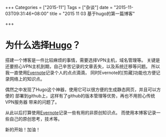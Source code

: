 +++
Categories = ["2015-11"]
Tags = ["杂谈"]
date = "2015-11-03T09:31:46+08:00"
title = "2015 11 03 基于hugo的第一篇博客"

+++

# 为什么选择[Hugo](http://hugo.spf13.com)？

搭建一个博客是一件比较麻烦的事情，需要选择VPN主机，域名管理等。
关键是还要担心VPN主机到期，自己辛苦记录的文章丢失，以及系统迁移等问题。
所以我一直使用[Evernote](https://evernote.com)记录个人的点点滴滴，
同时Evernote的[剪藏]功能也方便记录网络上的知识点。

偶然之中发现了Hugo这个神器，使用它可以很方便的生成静态网页，并且可以方便的
部署到github上，这样有了github的版本管理等优势，再也不用担心传统VPN服务器
带来的问题了。

从此以后打算使用[Evernote](https://evernote.com)记录一些有用的非原创知识点。
而使用本博客记录一些自己的原创思考，技术等。

新的开始！加油！
